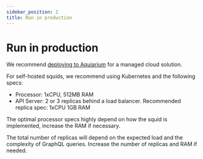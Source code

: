 ```yaml
---
sidebar_position: 2
title: Run in production
---
```


# Run in production

We recommend [deploying to Aquiarium](/deploy-squid/) for a managed cloud solution. 

For self-hosted squids, we recommend using Kubernetes and the following specs:

- Processor: 1xCPU, 512MB RAM
- API Server: 2 or 3 replicas behind a load balancer. Recommended replica spec: 1xCPU 1GB RAM

The optimal processor specs highly depend on how the squid is implemented, increase the RAM if necessary.

The total number of replicas will depend on the expected load and the complexity of GraphQL queries. Increase the number of replicas and RAM if needed.


